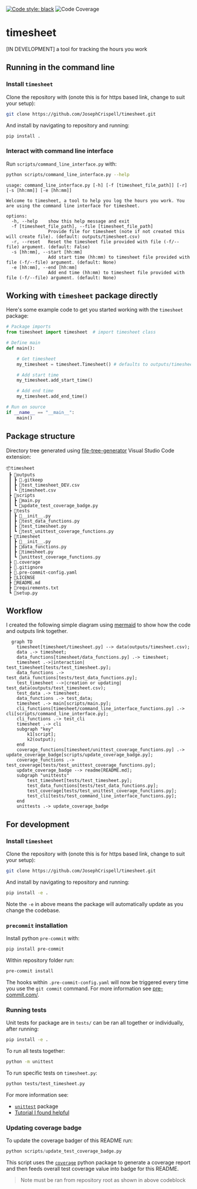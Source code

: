  [![Code style: black](https://img.shields.io/badge/code%20style-black-000000.svg)](https://github.com/psf/black)
 ![Code Coverage](https://img.shields.io/badge/coverage-95.1%25-green)

# timesheet
[IN DEVELOPMENT] a tool for tracking the hours you work

## Running in the command line

### Install `timesheet`
Clone the repository with (onote this is for https based link, change to suit your setup):
```bash
git clone https://github.com/JosephCrispell/timesheet.git
```
And install by navigating to repository and running:

```bash
pip install .
```

### Interact with command line interface
Run `scripts/command_line_interface.py` with:
```bash
python scripts/command_line_interface.py --help
```
```
usage: command_line_interface.py [-h] [-f [timesheet_file_path]] [-r] [-s [hh:mm]] [-e [hh:mm]]

Welcome to timesheet, a tool to help you log the hours you work. You are using the command line interface for timesheet.

options:
  -h, --help    show this help message and exit
  -f [timesheet_file_path], --file [timesheet_file_path]
                Provide file for timesheet (note if not created this will create file). (default: outputs/timesheet.csv)
  -r, --reset   Reset the timesheet file provided with file (-f/--file) argument. (default: False)
  -s [hh:mm], --start [hh:mm]
                Add start time (hh:mm) to timesheet file provided with file (-f/--file) argument. (default: None)
  -e [hh:mm], --end [hh:mm]
                Add end time (hh:mm) to timesheet file provided with file (-f/--file) argument. (default: None)
```

## Working with `timesheet` package directly
Here's some example code to get you started working with the `timesheet` package:
```python
# Package imports
from timesheet import timesheet  # import timesheet class

# Define main
def main():

    # Get timesheet
    my_timesheet = timesheet.Timesheet() # defaults to outputs/timesheet.csv

    # Add start time
    my_timesheet.add_start_time()

    # Add end time
    my_timesheet.add_end_time()

# Run on source
if __name__ == "__main__":
    main()
```

## Package structure
Directory tree generated using [file-tree-generator](https://marketplace.visualstudio.com/items?itemName=Shinotatwu-DS.file-tree-generator) Visual Studio Code extension:
```
📦timesheet
 ┣ 📂outputs
 ┃ ┣ 📜.gitkeep
 ┃ ┣ 📜test_timesheet_DEV.csv
 ┃ ┗ 📜timesheet.csv
 ┣ 📂scripts
 ┃ ┣ 📜main.py
 ┃ ┗ 📜update_test_coverage_badge.py
 ┣ 📂tests
 ┃ ┣ 📜__init__.py
 ┃ ┣ 📜test_data_functions.py
 ┃ ┣ 📜test_timesheet.py
 ┃ ┗ 📜test_unittest_coverage_functions.py
 ┣ 📂timesheet
 ┃ ┣ 📜__init__.py
 ┃ ┣ 📜data_functions.py
 ┃ ┣ 📜timesheet.py
 ┃ ┗ 📜unittest_coverage_functions.py
 ┣ 📜.coverage
 ┣ 📜.gitignore
 ┣ 📜.pre-commit-config.yaml
 ┣ 📜LICENSE
 ┣ 📜README.md
 ┣ 📜requirements.txt
 ┗ 📜setup.py
```

## Workflow
I created the following simple diagram using [mermaid](https://mermaid.js.org/) to show how the code and outputs link together.

```mermaid
  graph TD
    timesheet[timesheet/timesheet.py] --> data(outputs/timesheet.csv);
    data .-> timesheet;
    data_functions[timesheet/data_functions.py] .-> timesheet;
    timesheet .->|interaction| test_timesheet[tests/test_timesheet.py];
    data_functions .-> test_data_functions[tests/test_data_functions.py];
    test_timesheet -->|creation or updating| test_data(outputs/test_timesheet.csv);
    test_data .-> timesheet;
    data_functions .-> test_data;
    timesheet .-> main[scripts/main.py];
    cli_functions[timesheet/command_line_interface_functions.py] .-> cli[scripts/command_line_interface.py];
    cli_functions .-> test_cli
    timesheet .-> cli
    subgraph "key"
        k1[script];
        k2(output);
    end
    coverage_functions[timesheet/unittest_coverage_functions.py] .-> update_coverage_badge[scripts/update_coverage_badge.py];
    coverage_functions .-> test_coverage[tests/test_unittest_coverage_functions.py];
    update_coverage_badge --> readme[README.md];
    subgraph "unittests"
        test_timesheet[tests/test_timesheet.py];
        test_data_functions[tests/test_data_functions.py];
        test_coverage[tests/test_unittest_coverage_functions.py];
        test_cli[tests/test_command_line_interface_functions.py];
    end
    unittests .-> update_coverage_badge
```


## For development

### Install `timesheet`
Clone the repository with (onote this is for https based link, change to suit your setup):
```bash
git clone https://github.com/JosephCrispell/timesheet.git
```

And install by navigating to repository and running:
```bash
pip install -e .
```
Note the `-e` in above means the package will automatically update as you change the codebase.

### `precommit` installation

Install python `pre-commit` with:
```bash
pip install pre-commit
```

Within repository folder run:
```bash
pre-commit install
```

The hooks within `.pre-commit-config.yaml` will now be triggered every time you use the `git commit` command. For more information see [pre-commit.com/](https://pre-commit.com/).

### Running tests
Unit tests for package are in `tests/` can be ran all together or individually, after running:
```bash
pip install -e .
```

To run all tests together:
```bash
python -m unittest
```

To run specific tests on `timesheet.py`:
```bash
python tests/test_timesheet.py
```

For more information see:
- [`unittest`](https://docs.python.org/3/library/unittest.html) package
- [Tutorial I found helpful](https://realpython.com/python-testing/)

### Updating coverage badge
To update the coverage badger of this README run:
```python
python scripts/update_test_coverage_badge.py
```
This script uses the [`coverage`](https://coverage.readthedocs.io/) python package to generate a coverage report and then feeds overall test coverage value into badge for this README.
> Note must be ran from repository root as shown in above codeblock
